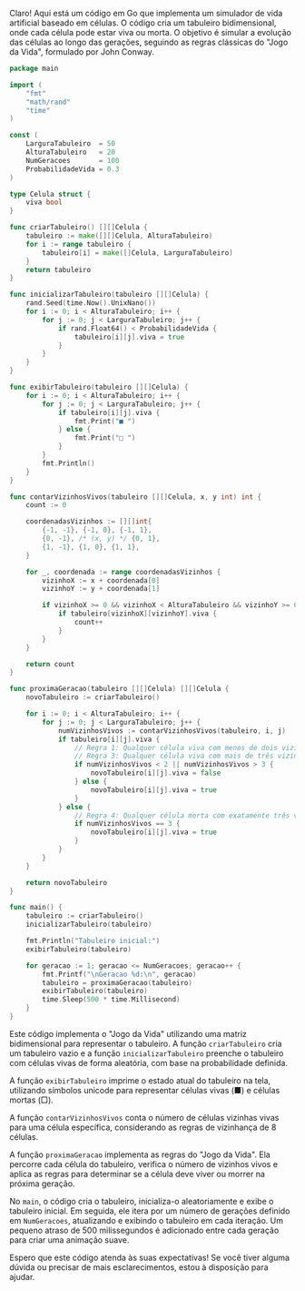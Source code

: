Claro! Aqui está um código em Go que implementa um simulador de vida artificial baseado em células. O código cria um tabuleiro bidimensional, onde cada célula pode estar viva ou morta. O objetivo é simular a evolução das células ao longo das gerações, seguindo as regras clássicas do "Jogo da Vida", formulado por John Conway.

```go
package main

import (
	"fmt"
	"math/rand"
	"time"
)

const (
	LarguraTabuleiro  = 50
	AlturaTabuleiro   = 20
	NumGeracoes       = 100
	ProbabilidadeVida = 0.3
)

type Celula struct {
	viva bool
}

func criarTabuleiro() [][]Celula {
	tabuleiro := make([][]Celula, AlturaTabuleiro)
	for i := range tabuleiro {
		tabuleiro[i] = make([]Celula, LarguraTabuleiro)
	}
	return tabuleiro
}

func inicializarTabuleiro(tabuleiro [][]Celula) {
	rand.Seed(time.Now().UnixNano())
	for i := 0; i < AlturaTabuleiro; i++ {
		for j := 0; j < LarguraTabuleiro; j++ {
			if rand.Float64() < ProbabilidadeVida {
				tabuleiro[i][j].viva = true
			}
		}
	}
}

func exibirTabuleiro(tabuleiro [][]Celula) {
	for i := 0; i < AlturaTabuleiro; i++ {
		for j := 0; j < LarguraTabuleiro; j++ {
			if tabuleiro[i][j].viva {
				fmt.Print("■ ")
			} else {
				fmt.Print("□ ")
			}
		}
		fmt.Println()
	}
}

func contarVizinhosVivos(tabuleiro [][]Celula, x, y int) int {
	count := 0

	coordenadasVizinhos := [][]int{
		{-1, -1}, {-1, 0}, {-1, 1},
		{0, -1}, /* (x, y) */ {0, 1},
		{1, -1}, {1, 0}, {1, 1},
	}

	for _, coordenada := range coordenadasVizinhos {
		vizinhoX := x + coordenada[0]
		vizinhoY := y + coordenada[1]

		if vizinhoX >= 0 && vizinhoX < AlturaTabuleiro && vizinhoY >= 0 && vizinhoY < LarguraTabuleiro {
			if tabuleiro[vizinhoX][vizinhoY].viva {
				count++
			}
		}
	}

	return count
}

func proximaGeracao(tabuleiro [][]Celula) [][]Celula {
	novoTabuleiro := criarTabuleiro()

	for i := 0; i < AlturaTabuleiro; i++ {
		for j := 0; j < LarguraTabuleiro; j++ {
			numVizinhosVivos := contarVizinhosVivos(tabuleiro, i, j)
			if tabuleiro[i][j].viva {
				// Regra 1: Qualquer célula viva com menos de dois vizinhos vivos morre de solidão.
				// Regra 3: Qualquer célula viva com mais de três vizinhos vivos morre de superpopulação.
				if numVizinhosVivos < 2 || numVizinhosVivos > 3 {
					novoTabuleiro[i][j].viva = false
				} else {
					novoTabuleiro[i][j].viva = true
				}
			} else {
				// Regra 4: Qualquer célula morta com exatamente três vizinhos vivos se torna uma célula viva.
				if numVizinhosVivos == 3 {
					novoTabuleiro[i][j].viva = true
				}
			}
		}
	}

	return novoTabuleiro
}

func main() {
	tabuleiro := criarTabuleiro()
	inicializarTabuleiro(tabuleiro)

	fmt.Println("Tabuleiro inicial:")
	exibirTabuleiro(tabuleiro)

	for geracao := 1; geracao <= NumGeracoes; geracao++ {
		fmt.Printf("\nGeracao %d:\n", geracao)
		tabuleiro = proximaGeracao(tabuleiro)
		exibirTabuleiro(tabuleiro)
		time.Sleep(500 * time.Millisecond)
	}
}
```

Este código implementa o "Jogo da Vida" utilizando uma matriz bidimensional para representar o tabuleiro. A função `criarTabuleiro` cria um tabuleiro vazio e a função `inicializarTabuleiro` preenche o tabuleiro com células vivas de forma aleatória, com base na probabilidade definida.

A função `exibirTabuleiro` imprime o estado atual do tabuleiro na tela, utilizando símbolos unicode para representar células vivas (■) e células mortas (□).

A função `contarVizinhosVivos` conta o número de células vizinhas vivas para uma célula específica, considerando as regras de vizinhança de 8 células.

A função `proximaGeracao` implementa as regras do "Jogo da Vida". Ela percorre cada célula do tabuleiro, verifica o número de vizinhos vivos e aplica as regras para determinar se a célula deve viver ou morrer na próxima geração.

No `main`, o código cria o tabuleiro, inicializa-o aleatoriamente e exibe o tabuleiro inicial. Em seguida, ele itera por um número de gerações definido em `NumGeracoes`, atualizando e exibindo o tabuleiro em cada iteração. Um pequeno atraso de 500 milissegundos é adicionado entre cada geração para criar uma animação suave.

Espero que este código atenda às suas expectativas! Se você tiver alguma dúvida ou precisar de mais esclarecimentos, estou à disposição para ajudar.